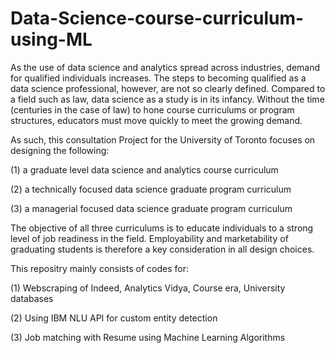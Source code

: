 # Data-Science-course-curriculum-using-ML

As the use of data science and analytics spread across industries, demand for qualified individuals increases. The steps to becoming qualified as a data science professional, however, are not so clearly defined. Compared to a field such as law, data science as a study is in its infancy. Without the time (centuries in the case of law) to hone course curriculums or program structures, educators must move quickly to meet the growing demand.

As such, this consultation Project for the University of Toronto focuses on designing the following:

(1) a graduate level data science and analytics course curriculum

(2) a technically focused data science graduate program curriculum

(3) a managerial focused data science graduate program curriculum

The objective of all three curriculums is to educate individuals to a strong level of job readiness in the field. Employability and marketability of graduating students is therefore a key consideration in all design choices.

This repositry mainly consists of codes for:

(1) Webscraping of Indeed, Analytics Vidya, Course era, University databases

(2) Using IBM NLU API for custom entity detection

(3) Job matching with Resume using Machine Learning Algorithms
